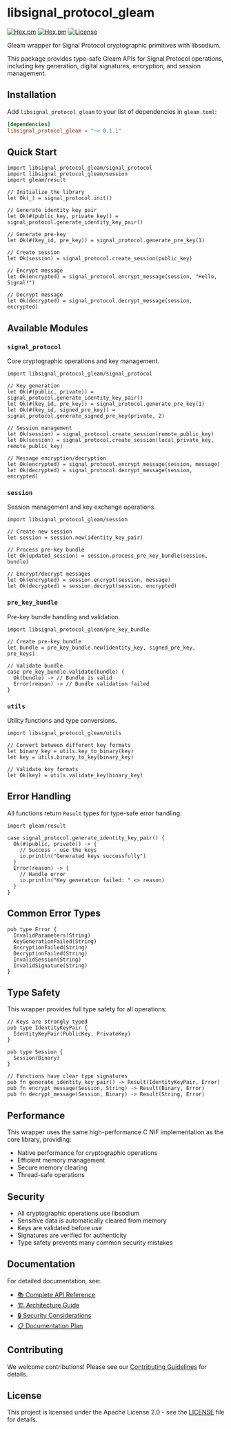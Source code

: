 # libsignal_protocol_gleam

[![Hex.pm](https://img.shields.io/hexpm/v/libsignal_protocol_gleam.svg)](https://hex.pm/packages/libsignal_protocol_gleam)
[![Hex.pm](https://img.shields.io/hexpm/dt/libsignal_protocol_gleam.svg)](https://hex.pm/packages/libsignal_protocol_gleam)
[![License](https://img.shields.io/badge/license-Apache--2.0-blue.svg)](LICENSE)

Gleam wrapper for Signal Protocol cryptographic primitives with libsodium.

This package provides type-safe Gleam APIs for Signal Protocol operations, including key generation, digital signatures, encryption, and session management.

## Installation

Add `libsignal_protocol_gleam` to your list of dependencies in `gleam.toml`:

```toml
[dependencies]
libsignal_protocol_gleam = "~> 0.1.1"
```

## Quick Start

```gleam
import libsignal_protocol_gleam/signal_protocol
import libsignal_protocol_gleam/session
import gleam/result

// Initialize the library
let Ok(_) = signal_protocol.init()

// Generate identity key pair
let Ok(#(public_key, private_key)) = signal_protocol.generate_identity_key_pair()

// Generate pre-key
let Ok(#(key_id, pre_key)) = signal_protocol.generate_pre_key(1)

// Create session
let Ok(session) = signal_protocol.create_session(public_key)

// Encrypt message
let Ok(encrypted) = signal_protocol.encrypt_message(session, "Hello, Signal!")

// Decrypt message
let Ok(decrypted) = signal_protocol.decrypt_message(session, encrypted)
```

## Available Modules

### `signal_protocol`

Core cryptographic operations and key management.

```gleam
import libsignal_protocol_gleam/signal_protocol

// Key generation
let Ok(#(public, private)) = signal_protocol.generate_identity_key_pair()
let Ok(#(key_id, pre_key)) = signal_protocol.generate_pre_key(1)
let Ok(#(key_id, signed_pre_key)) = signal_protocol.generate_signed_pre_key(private, 2)

// Session management
let Ok(session) = signal_protocol.create_session(remote_public_key)
let Ok(session) = signal_protocol.create_session(local_private_key, remote_public_key)

// Message encryption/decryption
let Ok(encrypted) = signal_protocol.encrypt_message(session, message)
let Ok(decrypted) = signal_protocol.decrypt_message(session, encrypted)
```

### `session`

Session management and key exchange operations.

```gleam
import libsignal_protocol_gleam/session

// Create new session
let session = session.new(identity_key_pair)

// Process pre-key bundle
let Ok(updated_session) = session.process_pre_key_bundle(session, bundle)

// Encrypt/decrypt messages
let Ok(encrypted) = session.encrypt(session, message)
let Ok(decrypted) = session.decrypt(session, encrypted)
```

### `pre_key_bundle`

Pre-key bundle handling and validation.

```gleam
import libsignal_protocol_gleam/pre_key_bundle

// Create pre-key bundle
let bundle = pre_key_bundle.new(identity_key, signed_pre_key, pre_keys)

// Validate bundle
case pre_key_bundle.validate(bundle) {
  Ok(bundle) -> // Bundle is valid
  Error(reason) -> // Bundle validation failed
}
```

### `utils`

Utility functions and type conversions.

```gleam
import libsignal_protocol_gleam/utils

// Convert between different key formats
let binary_key = utils.key_to_binary(key)
let key = utils.binary_to_key(binary_key)

// Validate key formats
let Ok(key) = utils.validate_key(binary_key)
```

## Error Handling

All functions return `Result` types for type-safe error handling:

```gleam
import gleam/result

case signal_protocol.generate_identity_key_pair() {
  Ok(#(public, private)) -> {
    // Success - use the keys
    io.println("Generated keys successfully")
  }
  Error(reason) -> {
    // Handle error
    io.println("Key generation failed: " <> reason)
  }
}
```

## Common Error Types

```gleam
pub type Error {
  InvalidParameters(String)
  KeyGenerationFailed(String)
  EncryptionFailed(String)
  DecryptionFailed(String)
  InvalidSession(String)
  InvalidSignature(String)
}
```

## Type Safety

This wrapper provides full type safety for all operations:

```gleam
// Keys are strongly typed
pub type IdentityKeyPair {
  IdentityKeyPair(PublicKey, PrivateKey)
}

pub type Session {
  Session(Binary)
}

// Functions have clear type signatures
pub fn generate_identity_key_pair() -> Result(IdentityKeyPair, Error)
pub fn encrypt_message(Session, String) -> Result(Binary, Error)
pub fn decrypt_message(Session, Binary) -> Result(String, Error)
```

## Performance

This wrapper uses the same high-performance C NIF implementation as the core library, providing:

- Native performance for cryptographic operations
- Efficient memory management
- Secure memory clearing
- Thread-safe operations

## Security

- All cryptographic operations use libsodium
- Sensitive data is automatically cleared from memory
- Keys are validated before use
- Signatures are verified for authenticity
- Type safety prevents many common security mistakes

## Documentation

For detailed documentation, see:

- [📚 Complete API Reference](../../docs/API.md)
- [🏗️ Architecture Guide](../../docs/ARCHITECTURE.md)
- [🔒 Security Considerations](../../docs/SECURITY.md)
- [📋 Documentation Plan](../../docs/DOCUMENTATION_PLAN.md)

## Contributing

We welcome contributions! Please see our [Contributing Guidelines](../../CONTRIBUTING.md) for details.

## License

This project is licensed under the Apache License 2.0 - see the [LICENSE](../../LICENSE) file for details.
